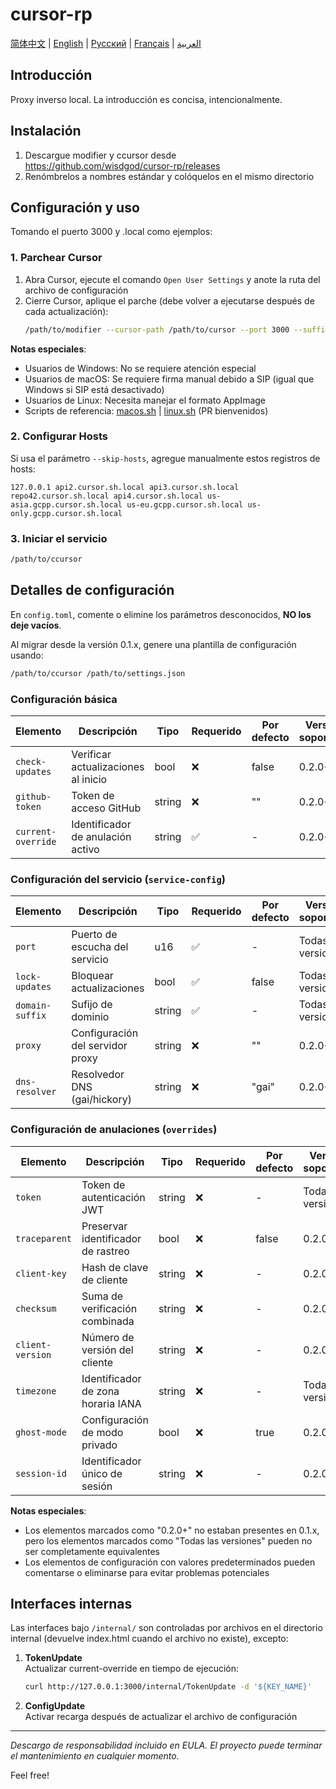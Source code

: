 # cursor-rp

[简体中文](README.md) | [English](README.en.md) | [Русский](README.ru.md) | [Français](README.fr.md) | [العربية](README.ar.md)

## Introducción
Proxy inverso local. La introducción es concisa, intencionalmente.

## Instalación
1. Descargue modifier y ccursor desde https://github.com/wisdgod/cursor-rp/releases
2. Renómbrelos a nombres estándar y colóquelos en el mismo directorio

## Configuración y uso
Tomando el puerto 3000 y .local como ejemplos:

### 1. Parchear Cursor
1. Abra Cursor, ejecute el comando `Open User Settings` y anote la ruta del archivo de configuración
2. Cierre Cursor, aplique el parche (debe volver a ejecutarse después de cada actualización):
   ```bash
   /path/to/modifier --cursor-path /path/to/cursor --port 3000 --suffix .local local
   ```

**Notas especiales**:
- Usuarios de Windows: No se requiere atención especial
- Usuarios de macOS: Se requiere firma manual debido a SIP (igual que Windows si SIP está desactivado)
- Usuarios de Linux: Necesita manejar el formato AppImage
- Scripts de referencia: [macos.sh](macos.sh) | [linux.sh](linux.sh) (PR bienvenidos)

### 2. Configurar Hosts
Si usa el parámetro `--skip-hosts`, agregue manualmente estos registros de hosts:
```
127.0.0.1 api2.cursor.sh.local api3.cursor.sh.local repo42.cursor.sh.local api4.cursor.sh.local us-asia.gcpp.cursor.sh.local us-eu.gcpp.cursor.sh.local us-only.gcpp.cursor.sh.local
```

### 3. Iniciar el servicio
```bash
/path/to/ccursor
```

## Detalles de configuración
En `config.toml`, comente o elimine los parámetros desconocidos, **NO los deje vacíos**.

Al migrar desde la versión 0.1.x, genere una plantilla de configuración usando:
```bash
/path/to/ccursor /path/to/settings.json
```

### Configuración básica
| Elemento | Descripción | Tipo | Requerido | Por defecto | Versión soportada |
|----------|-------------|------|------------|-------------|-------------------|
| `check-updates` | Verificar actualizaciones al inicio | bool | ❌ | false | 0.2.0+ |
| `github-token` | Token de acceso GitHub | string | ❌ | "" | 0.2.0+ |
| `current-override` | Identificador de anulación activo | string | ✅ | - | 0.2.0+ |

### Configuración del servicio (`service-config`)
| Elemento | Descripción | Tipo | Requerido | Por defecto | Versión soportada |
|----------|-------------|------|------------|-------------|-------------------|
| `port` | Puerto de escucha del servicio | u16 | ✅ | - | Todas las versiones |
| `lock-updates` | Bloquear actualizaciones | bool | ✅ | false | Todas las versiones |
| `domain-suffix` | Sufijo de dominio | string | ✅ | - | Todas las versiones |
| `proxy` | Configuración del servidor proxy | string | ❌ | "" | 0.2.0+ |
| `dns-resolver` | Resolvedor DNS (gai/hickory) | string | ❌ | "gai" | 0.2.0+ |

### Configuración de anulaciones (`overrides`)
| Elemento | Descripción | Tipo | Requerido | Por defecto | Versión soportada |
|----------|-------------|------|------------|-------------|-------------------|
| `token` | Token de autenticación JWT | string | ❌ | - | Todas las versiones |
| `traceparent` | Preservar identificador de rastreo | bool | ❌ | false | 0.2.0+ |
| `client-key` | Hash de clave de cliente | string | ❌ | - | 0.2.0+ |
| `checksum` | Suma de verificación combinada | string | ❌ | - | 0.2.0+ |
| `client-version` | Número de versión del cliente | string | ❌ | - | 0.2.0+ |
| `timezone` | Identificador de zona horaria IANA | string | ❌ | - | Todas las versiones |
| `ghost-mode` | Configuración de modo privado | bool | ❌ | true | 0.2.0+ |
| `session-id` | Identificador único de sesión | string | ❌ | - | 0.2.0+ |

**Notas especiales**:
- Los elementos marcados como "0.2.0+" no estaban presentes en 0.1.x, pero los elementos marcados como "Todas las versiones" pueden no ser completamente equivalentes
- Los elementos de configuración con valores predeterminados pueden comentarse o eliminarse para evitar problemas potenciales

## Interfaces internas
Las interfaces bajo `/internal/` son controladas por archivos en el directorio internal (devuelve index.html cuando el archivo no existe), excepto:

1. **TokenUpdate**  
   Actualizar current-override en tiempo de ejecución:
   ```bash
   curl http://127.0.0.1:3000/internal/TokenUpdate -d '${KEY_NAME}'
   ```

2. **ConfigUpdate**  
   Activar recarga después de actualizar el archivo de configuración

---

*Descargo de responsabilidad incluido en EULA. El proyecto puede terminar el mantenimiento en cualquier momento.*

Feel free!